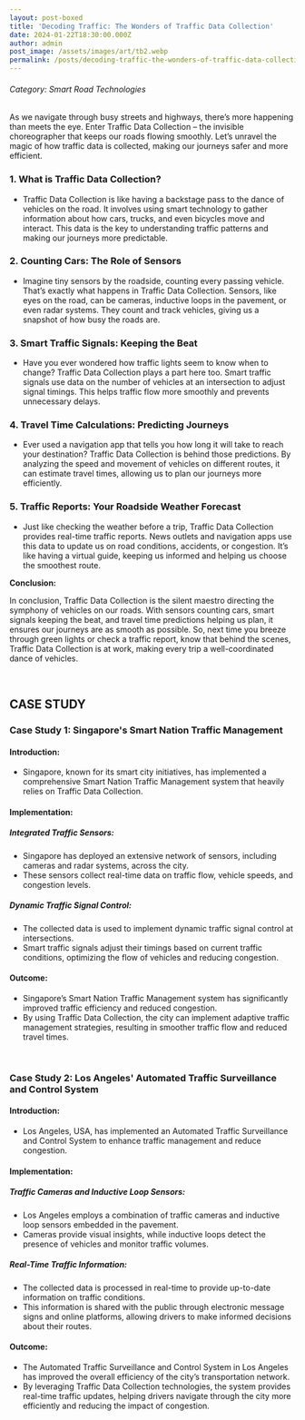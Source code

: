 ```yaml
---
layout: post-boxed
title: 'Decoding Traffic: The Wonders of Traffic Data Collection'
date: 2024-01-22T18:30:00.000Z
author: admin
post_image: /assets/images/art/tb2.webp
permalink: /posts/decoding-traffic-the-wonders-of-traffic-data-collection
---
```


###### Category: Smart Road Technologies

As we navigate through busy streets and highways, there’s more happening than meets the eye. Enter Traffic Data Collection – the invisible choreographer that keeps our roads flowing smoothly. Let’s unravel the magic of how traffic data is collected, making our journeys safer and more efficient.

### 1. What is Traffic Data Collection?

* Traffic Data Collection is like having a backstage pass to the dance of vehicles on the road. It involves using smart technology to gather information about how cars, trucks, and even bicycles move and interact. This data is the key to understanding traffic patterns and making our journeys more predictable.

### 2. Counting Cars: The Role of Sensors

* Imagine tiny sensors by the roadside, counting every passing vehicle. That’s exactly what happens in Traffic Data Collection. Sensors, like eyes on the road, can be cameras, inductive loops in the pavement, or even radar systems. They count and track vehicles, giving us a snapshot of how busy the roads are.

### 3. Smart Traffic Signals: Keeping the Beat

* Have you ever wondered how traffic lights seem to know when to change? Traffic Data Collection plays a part here too. Smart traffic signals use data on the number of vehicles at an intersection to adjust signal timings. This helps traffic flow more smoothly and prevents unnecessary delays.

### 4. Travel Time Calculations: Predicting Journeys

* Ever used a navigation app that tells you how long it will take to reach your destination? Traffic Data Collection is behind those predictions. By analyzing the speed and movement of vehicles on different routes, it can estimate travel times, allowing us to plan our journeys more efficiently.

### 5. Traffic Reports: Your Roadside Weather Forecast

* Just like checking the weather before a trip, Traffic Data Collection provides real-time traffic reports. News outlets and navigation apps use this data to update us on road conditions, accidents, or congestion. It’s like having a virtual guide, keeping us informed and helping us choose the smoothest route.

<b>Conclusion:</b>

<p>

In conclusion, Traffic Data Collection is the silent maestro directing the symphony of vehicles on our roads. With sensors counting cars, smart signals keeping the beat, and travel time predictions helping us plan, it ensures our journeys are as smooth as possible. So, next time you breeze through green lights or check a traffic report, know that behind the scenes, Traffic Data Collection is at work, making every trip a well-coordinated dance of vehicles.

</p>
<br>

## CASE STUDY

### Case Study 1: Singapore's Smart Nation Traffic Management

#### Introduction:

* Singapore, known for its smart city initiatives, has implemented a comprehensive Smart Nation Traffic Management system that heavily relies on Traffic Data Collection.

#### Implementation:

##### Integrated Traffic Sensors:

* Singapore has deployed an extensive network of sensors, including cameras and radar systems, across the city.
* These sensors collect real-time data on traffic flow, vehicle speeds, and congestion levels.

##### Dynamic Traffic Signal Control:

* The collected data is used to implement dynamic traffic signal control at intersections.
* Smart traffic signals adjust their timings based on current traffic conditions, optimizing the flow of vehicles and reducing congestion.

#### Outcome:

* Singapore’s Smart Nation Traffic Management system has significantly improved traffic efficiency and reduced congestion.
* By using Traffic Data Collection, the city can implement adaptive traffic management strategies, resulting in smoother traffic flow and reduced travel times.

<br>

### Case Study 2: Los Angeles' Automated Traffic Surveillance and Control System

#### Introduction:

* Los Angeles, USA, has implemented an Automated Traffic Surveillance and Control System to enhance traffic management and reduce congestion.

#### Implementation:

##### Traffic Cameras and Inductive Loop Sensors:

* Los Angeles employs a combination of traffic cameras and inductive loop sensors embedded in the pavement.
* Cameras provide visual insights, while inductive loops detect the presence of vehicles and monitor traffic volumes.

##### Real-Time Traffic Information:

* The collected data is processed in real-time to provide up-to-date information on traffic conditions.
* This information is shared with the public through electronic message signs and online platforms, allowing drivers to make informed decisions about their routes.

#### Outcome:

* The Automated Traffic Surveillance and Control System in Los Angeles has improved the overall efficiency of the city’s transportation network.
* By leveraging Traffic Data Collection technologies, the system provides real-time traffic updates, helping drivers navigate through the city more efficiently and reducing the impact of congestion.
